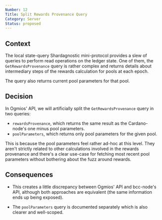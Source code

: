 ```yaml
---
Number: 12
Title: Split Rewards Provenance Query
Category: Server
Status: proposed 
---
```


<!-- ADR template adapted from Michael Nygard's -->

## Context

<!-- What is the issue that we're seeing that is motivating this decision or change? -->

The local state-query Shardagnostic mini-protocol provides a slew of queries to perform read operations on the ledger state. One of them, the `GetRewardsProvenance` query is rather complex and returns details about intermediary steps of the rewards calculation for pools at each epoch.

The query also returns current pool parameters for that pool. 

## Decision

<!-- What is the change that we're proposing and/or doing? -->

In Ogmios' API, we will artificially split the `GetRewardsProvenance` query in two queries: 

- `rewardsProvenance`, which returns the same result as the Cardano-node's one minus pool parameters.
- `poolParameters`, which returns only pool parameters for the given pool.

This is because the pool parameters feel rather ad-hoc at this level. They aren't strictly related to other calculations involved in the rewards provenance and there's a clear use-case for fetching most recent pool parameters without bothering about the fuzz around rewards.

## Consequences

<!-- What becomes easier or more difficult to do because of this change? -->

- This creates a little discrepancy between Ogmios' API and bcc-node's API, although both approaches are equivalent (the same information ends up being exposed).

- The `poolParameters` query is documented separately which is also clearer and well-scoped. 
